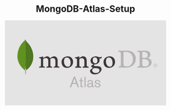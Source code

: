 # <center>MongoDB-Atlas-Setup</center>

<div style="text-align: center">
<img style="margin: 0 auto;" src='./atlas-logo.png'/>
</div>
